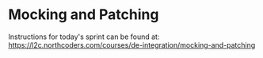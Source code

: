 # Mocking and Patching

Instructions for today's sprint can be found at: https://l2c.northcoders.com/courses/de-integration/mocking-and-patching
